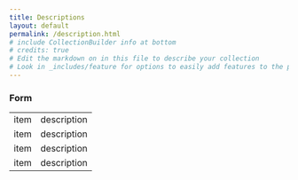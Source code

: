 ```yaml
---
title: Descriptions
layout: default
permalink: /description.html
# include CollectionBuilder info at bottom
# credits: true
# Edit the markdown on in this file to describe your collection
# Look in _includes/feature for options to easily add features to the page
---
```

<div class="table-container">
  <table id="item-table" class="table table-striped dataTable no-footer">
    <tbody>
      <h3 class="table-head">Form</h3>
      <tr class="odd"><td>item</td>  <td>description</td></tr>
      <tr class="even"><td>item</td>  <td>description</td></tr>
      <tr class="odd"><td>item</td>  <td>description</td></tr>
      <tr class="even"><td>item</td>  <td>description</td></tr>
    </tbody>
  </table>
</div>
